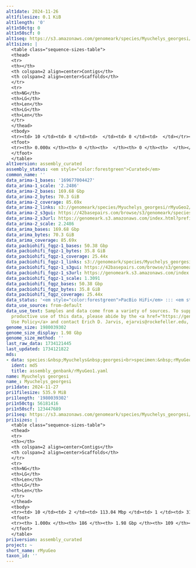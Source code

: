 ```yaml
---
alt1date: 2024-11-26
alt1filesize: 0.1 KiB
alt1length: '0'
alt1n50ctg: 0
alt1n50scf: 0
alt1seq: https://s3.amazonaws.com/genomeark/species/Myuchelys_georgesi/rMyuGeo1/assembly_curated/rMyuGeo1.alt.cur.20241126.fasta.gz
alt1sizes: |
  <table class="sequence-sizes-table">
  <thead>
  <tr>
  <th></th>
  <th colspan=2 align=center>Contigs</th>
  <th colspan=2 align=center>Scaffolds</th>
  </tr>
  <tr>
  <th>NG</th>
  <th>LG</th>
  <th>Len</th>
  <th>LG</th>
  <th>Len</th>
  </tr>
  </thead>
  <tbody>
  <tr><td> 10 </td><td> 0 </td><td>  </td><td> 0 </td><td>  </td></tr><tr><td> 20 </td><td> 0 </td><td>  </td><td> 0 </td><td>  </td></tr><tr><td> 30 </td><td> 0 </td><td>  </td><td> 0 </td><td>  </td></tr><tr><td> 40 </td><td> 0 </td><td>  </td><td> 0 </td><td>  </td></tr><tr style="background-color:#cccccc;"><td> 50 </td><td> 0 </td><td>  </td><td> 0 </td><td>  </td></tr><tr><td> 60 </td><td> 0 </td><td>  </td><td> 0 </td><td>  </td></tr><tr><td> 70 </td><td> 0 </td><td>  </td><td> 0 </td><td>  </td></tr><tr><td> 80 </td><td> 0 </td><td>  </td><td> 0 </td><td>  </td></tr><tr><td> 90 </td><td> 0 </td><td>  </td><td> 0 </td><td>  </td></tr><tr><td> 100 </td><td> 0 </td><td>  </td><td> 0 </td><td>  </td></tr></tbody>
  <tfoot>
  <tr><th> 0.000x </th><th> 0 </th><th>  </th><th> 0 </th><th>  </th></tr>
  </tfoot>
  </table>
alt1version: assembly_curated
assembly_status: <em style="color:forestgreen">Curated</em>
common_name: ''
data_arima-1_bases: '169677004427'
data_arima-1_scale: '2.2486'
data_arima-2_bases: 169.68 Gbp
data_arima-2_bytes: 70.3 GiB
data_arima-2_coverage: 85.69x
data_arima-2_links: s3://genomeark/species/Myuchelys_georgesi/rMyuGeo2/genomic_data/arima/<br>
data_arima-2_s3gui: https://42basepairs.com/browse/s3/genomeark/species/Myuchelys_georgesi/rMyuGeo2/genomic_data/arima/
data_arima-2_s3url: https://genomeark.s3.amazonaws.com/index.html?prefix=species/Myuchelys_georgesi/rMyuGeo2/genomic_data/arima/
data_arima-2_scale: 2.2486
data_arima_bases: 169.68 Gbp
data_arima_bytes: 70.3 GiB
data_arima_coverage: 85.69x
data_pacbiohifi_fqgz-1_bases: 50.38 Gbp
data_pacbiohifi_fqgz-1_bytes: 35.8 GiB
data_pacbiohifi_fqgz-1_coverage: 25.44x
data_pacbiohifi_fqgz-1_links: s3://genomeark/species/Myuchelys_georgesi/rMyuGeo1/genomic_data/pacbio_hifi/<br>
data_pacbiohifi_fqgz-1_s3gui: https://42basepairs.com/browse/s3/genomeark/species/Myuchelys_georgesi/rMyuGeo1/genomic_data/pacbio_hifi/
data_pacbiohifi_fqgz-1_s3url: https://genomeark.s3.amazonaws.com/index.html?prefix=species/Myuchelys_georgesi/rMyuGeo1/genomic_data/pacbio_hifi/
data_pacbiohifi_fqgz-1_scale: 1.3091
data_pacbiohifi_fqgz_bases: 50.38 Gbp
data_pacbiohifi_fqgz_bytes: 35.8 GiB
data_pacbiohifi_fqgz_coverage: 25.44x
data_status: '<em style="color:forestgreen">PacBio HiFi</em> ::: <em style="color:forestgreen">Arima</em>'
data_use_source: from-default
data_use_text: Samples and data come from a variety of sources. To support fair and
  productive use of this data, please abide by the <a href="https://genome10k.soe.ucsc.edu/data-use-policies/">Data
  Use Policy</a> and contact Erich D. Jarvis, ejarvis@rockefeller.edu, with any questions.
genome_size: 1980039302
genome_size_display: 1.98 Gbp
genome_size_method: ''
last_raw_data: 1734121445
last_updated: 1734121822
mds:
- data: species:&nbsp;Myuchelys&nbsp;georgesi<br>specimen:&nbsp;rMyuGeo1<br>projects:&nbsp;<br>&nbsp;&nbsp;-&nbsp;Threatened&nbsp;Species&nbsp;Initiative&nbsp;(TSI)<br>assembled_by_group:&nbsp;The&nbsp;University&nbsp;of&nbsp;Sydney<br>data_location:&nbsp;S3<br>release_to:&nbsp;S3<br>pri:&nbsp;s3://genomeark/species/Myuchelys_georgesi/rMyuGeo1/assembly_genbank/rMyuGeo1.pri.GCA_040894355.1.fasta.gz<br>pretext:&nbsp;s3://genomeark/species/Myuchelys_georgesi/rMyuGeo1/assembly_genbank/evaluation/pri/pretext/rMyuGeo1_QC.pretext<br>kmer_spectra_img:&nbsp;s3://genomeark/species/Myuchelys_georgesi/rMyuGeo1/assembly_genbank/evaluation/merqury/rMyuGeo1_png/<br>pacbio_read_dir:&nbsp;s3://genomeark/species/Myuchelys_georgesi/rMyuGeo1/genomic_data/pacbio_hifi/<br>pacbio_read_type:&nbsp;hifi<br>hic_read_dir:&nbsp;s3://genomeark/species/Myuchelys_georgesi/rMyuGeo2/genomic_data/arima/<br>pipeline:&nbsp;<br>&nbsp;&nbsp;-&nbsp;hifiasm&nbsp;(0.16)<br>&nbsp;&nbsp;-&nbsp;yahs&nbsp;(1.1)<br>notes:&nbsp;This&nbsp;was&nbsp;a&nbsp;Hifiasm-HiC&nbsp;assembly&nbsp;of&nbsp;rMyuGeo1,&nbsp;assembled&nbsp;by&nbsp;the&nbsp;University&nbsp;of&nbsp;Sydney&nbsp;and&nbsp;present&nbsp;on&nbsp;NCBI&nbsp;as&nbsp;GCA_040894355.1.&nbsp;It&nbsp;is&nbsp;a&nbsp;primary&nbsp;asembly&nbsp;only.&nbsp;Arima&nbsp;HiC&nbsp;2.0&nbsp;single&nbsp;index&nbsp;kit&nbsp;for&nbsp;the&nbsp;HiC.&nbsp;This&nbsp;is&nbsp;a&nbsp;VGP&nbsp;Phase&nbsp;1&nbsp;species&nbsp;we&nbsp;are&nbsp;submitting&nbsp;for&nbsp;curation.<br>
  ident: md5
  title: assembly_genbank/rMyuGeo1.yaml
name: Myuchelys georgesi
name_: Myuchelys_georgesi
pri1date: 2024-11-27
pri1filesize: 535.9 MiB
pri1length: '1980039302'
pri1n50ctg: 56181416
pri1n50scf: 123447689
pri1seq: https://s3.amazonaws.com/genomeark/species/Myuchelys_georgesi/rMyuGeo1/assembly_curated/rMyuGeo1.pri.cur.20241127.fasta.gz
pri1sizes: |
  <table class="sequence-sizes-table">
  <thead>
  <tr>
  <th></th>
  <th colspan=2 align=center>Contigs</th>
  <th colspan=2 align=center>Scaffolds</th>
  </tr>
  <tr>
  <th>NG</th>
  <th>LG</th>
  <th>Len</th>
  <th>LG</th>
  <th>Len</th>
  </tr>
  </thead>
  <tbody>
  <tr><td> 10 </td><td> 2 </td><td> 113.04 Mbp </td><td> 1 </td><td> 311.45 Mbp </td></tr><tr><td> 20 </td><td> 4 </td><td> 99.67 Mbp </td><td> 2 </td><td> 245.38 Mbp </td></tr><tr><td> 30 </td><td> 6 </td><td> 82.31 Mbp </td><td> 3 </td><td> 200.99 Mbp </td></tr><tr><td> 40 </td><td> 9 </td><td> 72.73 Mbp </td><td> 4 </td><td> 148.81 Mbp </td></tr><tr style="background-color:#cccccc;"><td> 50 </td><td> 12 </td><td style="background-color:#88ff88;"> 56.18 Mbp </td><td> 5 </td><td style="background-color:#88ff88;"> 123.45 Mbp </td></tr><tr><td> 60 </td><td> 16 </td><td> 48.44 Mbp </td><td> 7 </td><td> 113.64 Mbp </td></tr><tr><td> 70 </td><td> 20 </td><td> 34.60 Mbp </td><td> 9 </td><td> 101.33 Mbp </td></tr><tr><td> 80 </td><td> 28 </td><td> 19.63 Mbp </td><td> 11 </td><td> 56.18 Mbp </td></tr><tr><td> 90 </td><td> 41 </td><td> 12.41 Mbp </td><td> 16 </td><td> 30.20 Mbp </td></tr><tr><td> 100 </td><td> 186 </td><td> 4.00 Kbp </td><td> 109 </td><td> 4.00 Kbp </td></tr></tbody>
  <tfoot>
  <tr><th> 1.000x </th><th> 186 </th><th> 1.98 Gbp </th><th> 109 </th><th> 1.98 Gbp </th></tr>
  </tfoot>
  </table>
pri1version: assembly_curated
project: ~
short_name: rMyuGeo
taxon_id: ''
---
```

